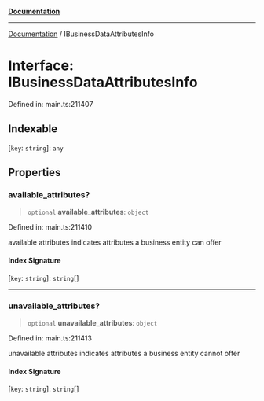 [**Documentation**](../README.md)

***

[Documentation](../README.md) / IBusinessDataAttributesInfo

# Interface: IBusinessDataAttributesInfo

Defined in: main.ts:211407

## Indexable

\[`key`: `string`\]: `any`

## Properties

### available\_attributes?

> `optional` **available\_attributes**: `object`

Defined in: main.ts:211410

available attributes
indicates attributes a business entity can offer

#### Index Signature

\[`key`: `string`\]: `string`[]

***

### unavailable\_attributes?

> `optional` **unavailable\_attributes**: `object`

Defined in: main.ts:211413

unavailable attributes
indicates attributes a business entity cannot offer

#### Index Signature

\[`key`: `string`\]: `string`[]
